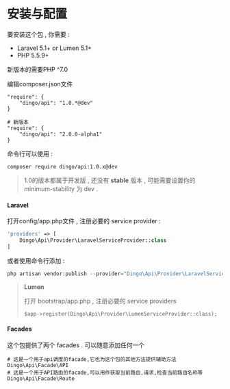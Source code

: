# 安装与配置

要安装这个包 , 你需要 :

* Laravel 5.1+ or Lumen 5.1+
* PHP 5.5.9+

新版本的需要PHP ^7.0

编辑composer.json文件

```
"require": {
    "dingo/api": "1.0.*@dev"
}

# 新版本
"require": {
    "dingo/api": "2.0.0-alpha1"
}
```

命令行可以使用 :

```
composer require dingo/api:1.0.x@dev
```

> 1.0的版本都属于开发版 , 还没有 **stable** 版本 , 可能需要设置你的 minimum-stability 为 dev .

#### Laravel

打开config/app.php文件 , 注册必要的 service provider  :

```php
'providers' => [ 
    Dingo\Api\Provider\LaravelServiceProvider::class
]
```

或者使用命令行添加 :

```php
php artisan vendor:publish --provider="Dingo\Api\Provider\LaravelServiceProvider"
```

> **Lumen**
>
> 打开 bootstrap/app.php , 注册必要的 service providers
>
> ```
> $app->register(Dingo\Api\Provider\LumenServiceProvider::class);
> ```

#### Facades

这个包提供了两个 facades . 可以随意添加任何一个

```
# 这是一个用于api调度的facade,它也为这个包的其他方法提供辅助方法
Dingo\Api\Facade\API
# 这是一个用于API路由的facade,可以用作获取当前路由,请求,检查当前路由名称等
Dingo\Api\Facade\Route
```



